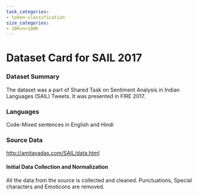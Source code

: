 ```yaml
---
task_categories:
- token-classification
size_categories:
- 10K<n<100K
---
```


# Dataset Card for SAIL 2017

### Dataset Summary

The dataset was a part of Shared Task on Sentiment Analysis in Indian Languages (SAIL) Tweets. It was presented in FIRE 2017.

### Languages

Code-Mixed sentences in English and Hindi

### Source Data

http://amitavadas.com/SAIL/data.html

#### Initial Data Collection and Normalization

All the data from the source is collected and cleaned. Punctuations, Special characters and Emoticons are removed.